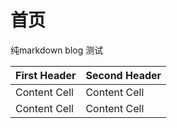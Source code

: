 首页
==============
纯markdown blog 测试

First Header  | Second Header
------------- | -------------
Content Cell  | Content Cell
Content Cell  | Content Cell

